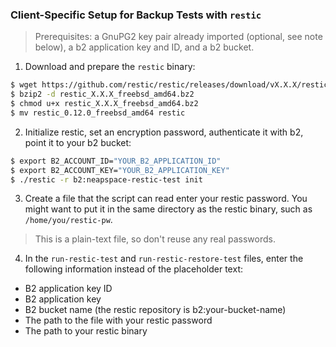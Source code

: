 ### Client-Specific Setup for Backup Tests with `restic`
>Prerequisites: a GnuPG2 key pair already imported (optional, see note below),
>a b2 application key and ID, and a b2 bucket.

1. Download and prepare the `restic` binary:
```sh
$ wget https://github.com/restic/restic/releases/download/vX.X.X/restic_X.X.X_freebsd_amd64.bz2
$ bzip2 -d restic_X.X.X_freebsd_amd64.bz2
$ chmod u+x restic_X.X.X_freebsd_amd64.bz2
$ mv restic_0.12.0_freebsd_amd64 restic
```
2. Initialize restic, set an encryption password, authenticate it with b2, point it to your b2 bucket:
```sh
$ export B2_ACCOUNT_ID="YOUR_B2_APPLICATION_ID"
$ export B2_ACCOUNT_KEY="YOUR_B2_APPLICATION_KEY"
$ ./restic -r b2:neapspace-restic-test init
```
3. Create a file that the script can read enter your restic password. You might want to put it in the same directory as the restic binary, such as `/home/you/restic-pw`.
>This is a plain-text file, so don't reuse any real passwords.

4. In the `run-restic-test` and `run-restic-restore-test` files, enter the following information instead of the placeholder text:
  * B2 application key ID
  * B2 application key
  * B2 bucket name (the restic repository is b2:your-bucket-name)
  * The path to the file with your restic password
  * The path to your restic binary
